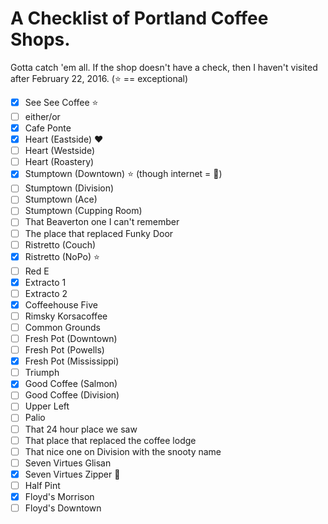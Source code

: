 # A Checklist of Portland Coffee Shops.

Gotta catch 'em all. If the shop doesn't have a check, then I haven't visited after February 22, 2016. (:star: == exceptional)

- [x] See See Coffee :star:
- [ ] either/or
- [X] Cafe Ponte
- [X] Heart (Eastside) :heart:
- [ ] Heart (Westside)
- [ ] Heart (Roastery)
- [X] Stumptown (Downtown) :star: (though internet = :poop:)
- [ ] Stumptown (Division)
- [ ] Stumptown (Ace)
- [ ] Stumptown (Cupping Room)
- [ ] That Beaverton one I can't remember
- [ ] The place that replaced Funky Door
- [ ] Ristretto (Couch)
- [X] Ristretto (NoPo) :star:
- [ ] Red E
- [X] Extracto 1
- [ ] Extracto 2
- [X] Coffeehouse Five
- [ ] Rimsky Korsacoffee
- [ ] Common Grounds
- [ ] Fresh Pot (Downtown)
- [ ] Fresh Pot (Powells)
- [X] Fresh Pot (Mississippi)
- [ ] Triumph
- [X] Good Coffee (Salmon)
- [ ] Good Coffee (Division)
- [ ] Upper Left
- [ ] Palio
- [ ] That 24 hour place we saw
- [ ] That place that replaced the coffee lodge
- [ ] That nice one on Division with the snooty name
- [ ] Seven Virtues Glisan
- [X] Seven Virtues Zipper :cherry_blossom:
- [ ] Half Pint
- [X] Floyd's Morrison
- [ ] Floyd's Downtown
